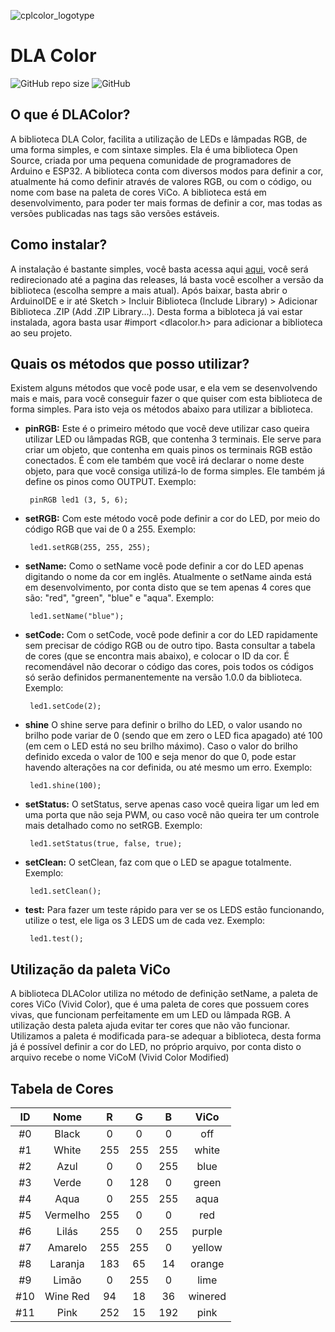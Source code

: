 ![cplcolor_logotype](https://user-images.githubusercontent.com/72569409/102688100-29cae600-41d3-11eb-9aa1-93bd714abf41.png)
# DLA Color
 
![GitHub repo size](https://img.shields.io/github/repo-size/guilhermeoliveiralopes/dlacolor?color=ff6464&label=size)
![GitHub](https://img.shields.io/github/license/guilhermeoliveiralopes/dlacolor?color=6ebdff)
 
## O que é DLAColor?

A biblioteca DLA Color, facilita a utilização de LEDs e lâmpadas RGB, de uma forma simples, e com sintaxe simples. Ela é uma biblioteca Open Source, criada por uma pequena comunidade de programadores de Arduino e ESP32. A biblioteca conta com diversos modos para definir a cor, atualmente há como definir através de valores RGB, ou com o código, ou nome com base na paleta de cores ViCo. A biblioteca está em desenvolvimento, para poder ter mais formas de definir a cor, mas todas as versões publicadas nas tags são versões estáveis.
 
## Como instalar?

A instalação é bastante simples, você basta acessa aqui [aqui](https://github.com/guilhermeollopes/dlacolor/releases/), você será redirecionado até a pagina das releases, lá basta você escolher a versão da biblioteca (escolha sempre a mais atual).
Após baixar, basta abrir o ArduinoIDE e ir até Sketch > Incluir Biblioteca (Include Library) > Adicionar Biblioteca .ZIP (Add .ZIP Library...). Desta forma a bibloteca já vai estar instalada, agora basta usar #import <dlacolor.h> para adicionar a biblioteca ao seu projeto.

## Quais os métodos que posso utilizar?
Existem alguns métodos que você pode usar, e ela vem se desenvolvendo mais e mais, para você conseguir fazer o que quiser com esta biblioteca de forma simples. Para isto veja os métodos abaixo para utilizar a biblioteca.
 
* **pinRGB:** Este é o primeiro método que você deve utilizar caso queira utilizar LED ou lâmpadas RGB, que contenha 3 terminais. Ele serve para criar um objeto, que contenha em quais pinos os terminais RGB estão conectados. É com ele também que você irá declarar o nome deste objeto, para que você consiga utilizá-lo de forma simples. Ele também já define os pinos como OUTPUT. Exemplo:
 
       pinRGB led1 (3, 5, 6);
 
* **setRGB:** Com este método você pode definir a cor do LED, por meio do código RGB que vai de 0 a 255. Exemplo:

       led1.setRGB(255, 255, 255);
* **setName:** Como o setName você pode definir a cor do LED apenas digitando o nome da cor em inglês. Atualmente o setName ainda está em desenvolvimento, por conta disto que se tem apenas 4 cores que são: "red", "green", "blue" e "aqua". Exemplo:

       led1.setName("blue");
* **setCode:** Com o setCode, você pode definir a cor do LED rapidamente sem precisar de código RGB ou de outro tipo. Basta consultar a tabela de cores (que se encontra mais abaixo), e colocar o ID da cor. É recomendável não decorar o código das cores, pois todos os códigos só serão definidos permanentemente na versão 1.0.0 da biblioteca. Exemplo:
 
       led1.setCode(2);
* **shine** O shine serve para definir o brilho do LED, o valor usando no brilho pode variar de 0 (sendo que em zero o LED fica apagado) até 100 (em cem o LED está no seu brilho máximo). Caso o valor do brilho definido exceda o valor de 100 e seja menor do que 0, pode estar havendo alterações na cor definida, ou até mesmo um erro. Exemplo:
 
       led1.shine(100);
* **setStatus:** O setStatus, serve apenas caso você queira ligar um led em uma porta que não seja PWM, ou caso você não queira ter um controle mais detalhado como no setRGB. Exemplo:
 
       led1.setStatus(true, false, true);
* **setClean:** O setClean, faz com que o LED se apague totalmente. Exemplo:
 
       led1.setClean();
* **test:** Para fazer um teste rápido para ver se os LEDS estão funcionando, utilize o test, ele liga os 3 LEDS um de cada vez. Exemplo:
 
       led1.test();
## Utilização da paleta ViCo
A biblioteca DLAColor utiliza no método de definição setName, a paleta de cores ViCo (Vivid Color), que é uma paleta de cores que possuem cores vivas, que funcionam perfeitamente em um LED ou lâmpada RGB. A utilização desta paleta ajuda evitar ter cores que não vão funcionar.
Utilizamos a paleta é modificada para-se adequar a biblioteca, desta forma já é possível definir a cor do LED, no próprio arquivo, por conta disto o arquivo recebe o nome ViCoM (Vivid Color Modified)
 
## Tabela de Cores
 
ID | Nome | R | G | B | ViCo
:---: | :---: | :---: | :---: | :---: | :---:
#0 | Black | 0 | 0 | 0 | off
#1 | White | 255 | 255 | 255 | white
#2 | Azul | 0 | 0 | 255 | blue
#3 | Verde | 0 | 128 | 0 | green
#4 | Aqua | 0 | 255 | 255 | aqua
#5 | Vermelho | 255 | 0 | 0 | red
#6 | Lilás | 255 | 0 | 255 | purple
#7 | Amarelo | 255 | 255 | 0 | yellow
#8 | Laranja | 183 | 65 | 14 | orange
#9 | Limão | 0 | 255 | 0 | lime
#10 | Wine Red | 94 | 18 | 36 | winered
#11 | Pink | 252 | 15 | 192 |pink
